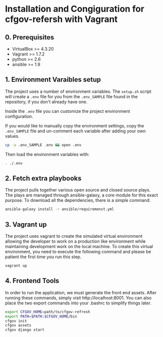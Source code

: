 # Installation and Congiguration for cfgov-refersh with Vagrant

## 0. Prerequisites

 * VirtualBox >= 4.3.20
 * Vagrant >= 1.7.2
 * python >=  2.6
 * ansible >= 1.9


## 1. Environment Varaibles setup

The project uses a number of environment variables.
The `setup.sh` script will create a `.env` file for you
from the `.env_SAMPLE` file found in the repository,
if you don't already have one.

Inside the `.env` file you can customize the project environment configuration.

If you would like to manually copy the environment settings,
copy the `.env_SAMPLE` file and un-comment each variable after
adding your own values.
```bash
cp -a .env_SAMPLE .env && open .env
```

Then load the environment variables with:
```bash
. ./.env
```

## 2. Fetch extra playbooks

The project pulls together various open source and closed source plays. The plays are
managed through ansible-galaxy, a core module for this exact purpose. To download all
the dependencies, there is a simple command.

```bash
ansible-galaxy install -r ansible/requiremenst.yml
```

## 3. Vagrant up

The project uses vagrant to create the simulated virtual environment allowing the developer
to work on a production like environment while maintaining development work on the
local machine. To create this virtual environment, you need to execute the following command and please
be patient the first time you run this step.

```bash
vagrant up
```


## 4. Frontend Tools

In order to run the application, we must generate the front end assets. After running these commands, simply visit http://localhost:8001. You can also place the two export commands into your .bashrc to simplify things later. 

```bash
export CFGOV_HOME=path/to/cfgov-refresh
export PATH=$PATH:$CFGOV_HOME/bin
cfgov init
cfgov assets
cfgov django start
```



